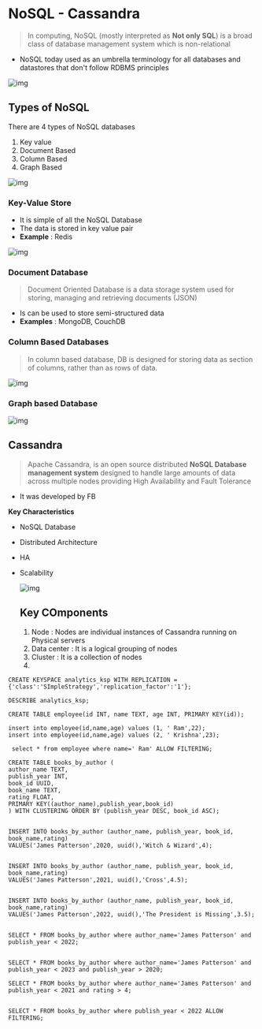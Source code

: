 # NoSQL - Cassandra

>In computing, NoSQL (mostly interpreted as **Not only SQL**) is a broad class of database management system which is non-relational

* NoSQL today used as an umbrella terminology for all databases and datastores that don't follow RDBMS principles

![img](https://lh7-rt.googleusercontent.com/docsz/AD_4nXeqCGYMivQaQWjiq3wU3pGkZMy_aywIPwLsZXQ_q3YO4Un6eaGmpxuBlBpQf8CRQ6zMoETZyoHx05KWdA81ML_BDqShw4qJ03OFFAWZ8I6zJy1ZsB9aIUGPGUJacFGYreG1IwfLeUlpBycVF6mDbKh13QQV?key=vIDkk8rWlcI2o5POMy6F3Q)

## Types of NoSQL

There are 4 types of NoSQL databases

1. Key value
2. Document Based
3. Column Based
4. Graph Based

![img](https://lh7-rt.googleusercontent.com/docsz/AD_4nXc6UiP4SDmBPjNvJP0mduDTqRre4BSHi9amniMLdcVFWwidp0XwvTqgBPCKdfeci8Gfml3c6dOPveZ8EAshwzjpWiUUDT9qQKvRJdYFWML2We_5mnLGyZf68Ste6Tw1FTuZXndfXqHfL3QnSyrXhpKC9Kd2?key=vIDkk8rWlcI2o5POMy6F3Q)

### Key-Value Store

* It is simple of all the NoSQL Database
* The data is stored in key value pair
* **Example** : Redis

![img](https://lh7-rt.googleusercontent.com/docsz/AD_4nXft8oNYU0xPBEYCroEfzyxPGpNQUQM9s0jKV7qVcuKCXnrK_8FpaGZ6fQrnjgHwdr82mUrUYeLLe34ciXAd-fnAKVdKUFODrsrsr7ZTNgShn-EcV90n2Z5c3uK3uKLzvbdH7PgIMQVxIq9_OtYtTwNnLQ_H?key=vIDkk8rWlcI2o5POMy6F3Q)

### Document Database

> Document Oriented Database is a data storage system used for storing, managing and retrieving documents (JSON)

* Is can be used to store semi-structured data
* **Examples** : MongoDB, CouchDB

### Column Based Databases

> In column based database, DB is designed for storing data as section of columns, rather than as rows of data.

![img](https://lh7-rt.googleusercontent.com/docsz/AD_4nXc5PfDStjYOglNXQIrXJfceIjJFVLHlCh-38ySsij5D6bp6vPhQhmJ9zIVYD0DfR68X80kEBA5IVezRvKOSZM0sdU4MofD0VCgTSeELYJsDATgl8r5o7V7giBcgfcTEi3uBbkDxdVAG8Kw-HuNsV4Yk4FQ?key=vIDkk8rWlcI2o5POMy6F3Q)

### Graph based Database

![img](https://lh7-rt.googleusercontent.com/docsz/AD_4nXcv4AIBGTY1VtNa410xal4M6Oedw8dqPrkHeg9ivpYigxyykhMOUyDnLY7YBi_BVAbFM6Uzcy_oiUbl1sPOKhAM_jvpi6pOk_eHL-47MOrX9uxiIDbygRrsXGDQHeH9rLOHJFIFD-CMktbvd1neG5sRCHL_?key=vIDkk8rWlcI2o5POMy6F3Q)

## Cassandra

> Apache Cassandra, is an open source distributed **NoSQL Database management system** designed to handle large amounts of data across multiple nodes providing High Availability and Fault Tolerance

* It was developed by FB

**Key Characteristics**

* NoSQL Database

* Distributed Architecture

* HA

* Scalability

  ![img](https://lh7-rt.googleusercontent.com/docsz/AD_4nXdL-hC39QLF7BNQp4qEIVwUuWLTwe9TObNKrEqunuVX50lKrf8eKI3oivELdmnvS6yPwDgxdKYQUuy7xPeoeA3A0-BGJ8jeftGdIOVhqEcLpIWUKzAKGlkWeSPMLMoXPotZRxE2nrbIclrorfMWvlqrG514?key=arOpVOqsQKhZxgZ5mDuBiQ)

  ## Key COmponents

  1. Node : Nodes are individual instances of Cassandra running on Physical servers
  2. Data center : It is a logical grouping of nodes
  3. Cluster : It is a collection of nodes
  4. 



```
CREATE KEYSPACE analytics_ksp WITH REPLICATION = {'class':'SImpleStrategy','replication_factor':'1'};

DESCRIBE analytics_ksp;

CREATE TABLE employee(id INT, name TEXT, age INT, PRIMARY KEY(id));

insert into employee(id,name,age) values (1, ' Ram',22);
insert into employee(id,name,age) values (2, ' Krishna',23);

 select * from employee where name=' Ram' ALLOW FILTERING;
```





```
CREATE TABLE books_by_author (
author_name TEXT,
publish_year INT,
book_id UUID,
book_name TEXT,
rating FLOAT,
PRIMARY KEY((author_name),publish_year,book_id)
) WITH CLUSTERING ORDER BY (publish_year DESC, book_id ASC);


INSERT INTO books_by_author (author_name, publish_year, book_id, book_name,rating)
VALUES('James Patterson',2020, uuid(),'Witch & Wizard',4);


INSERT INTO books_by_author (author_name, publish_year, book_id, book_name,rating)
VALUES('James Patterson',2021, uuid(),'Cross',4.5);


INSERT INTO books_by_author (author_name, publish_year, book_id, book_name,rating)
VALUES('James Patterson',2022, uuid(),'The President is Missing',3.5);


SELECT * FROM books_by_author where author_name='James Patterson' and
publish_year < 2022;


SELECT * FROM books_by_author where author_name='James Patterson' and
publish_year < 2023 and publish_year > 2020;

SELECT * FROM books_by_author where author_name='James Patterson' and
publish_year < 2021 and rating > 4;


SELECT * FROM books_by_author where publish_year < 2022 ALLOW FILTERING;

```

